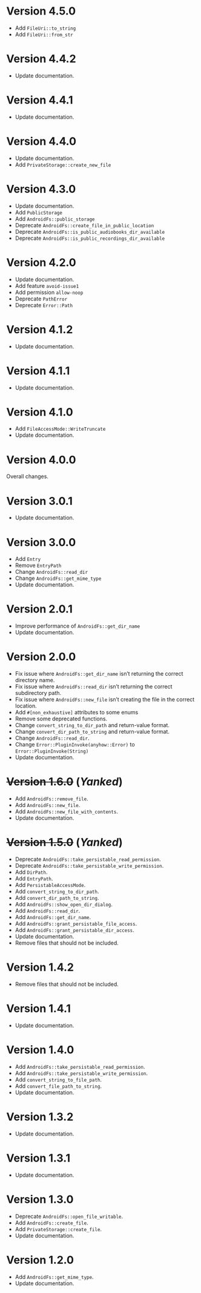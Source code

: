 # Version 4.5.0
- Add `FileUri::to_string`
- Add `FileUri::from_str`

# Version 4.4.2
- Update documentation.

# Version 4.4.1
- Update documentation.

# Version 4.4.0
- Update documentation.
- Add `PrivateStorage::create_new_file`

# Version 4.3.0
- Update documentation.
- Add `PublicStorage`
- Add `AndroidFs::public_storage`
- Deprecate `AndroidFs::create_file_in_public_location`
- Deprecate `AndroidFs::is_public_audiobooks_dir_available`
- Deprecate `AndroidFs::is_public_recordings_dir_available`

# Version 4.2.0
- Update documentation.
- Add feature `avoid-issue1`
- Add permission `allow-noop`
- Deprecate `PathError`
- Deprecate `Error::Path`

# Version 4.1.2
- Update documentation.

# Version 4.1.1
- Update documentation.

# Version 4.1.0
- Add `FileAccessMode::WriteTruncate`
- Update documentation.

# Version 4.0.0
Overall changes.

# Version 3.0.1
- Update documentation.

# Version 3.0.0
- Add `Entry`
- Remove `EntryPath`
- Change `AndroidFs::read_dir`
- Change `AndroidFs::get_mime_type`
- Update documentation.

# Version 2.0.1
- Improve performance of `AndroidFs::get_dir_name`
- Update documentation.

# Version 2.0.0
- Fix issue where `AndroidFs::get_dir_name` isn’t returning the correct directory name.
- Fix issue where `AndroidFs::read_dir` isn’t returning the correct subdirectory path.
- Fix issue where `AndroidFs::new_file` isn’t creating the file in the correct location.
- Add `#[non_exhaustive]` attributes to some enums
- Remove some deprecated functions.
- Change `convert_string_to_dir_path` and return-value format.
- Change `convert_dir_path_to_string` and return-value format.
- Change `AndroidFs::read_dir`.
- Change `Error::PluginInvoke(anyhow::Error)` to `Error::PluginInvoke(String)`
- Update documentation.

# ~~Version 1.6.0~~ (***Yanked***)
- Add `AndroidFs::remove_file`.
- Add `AndroidFs::new_file`.
- Add `AndroidFs::new_file_with_contents`.
- Update documentation.

# ~~Version 1.5.0~~ (***Yanked***)
- Deprecate `AndroidFs::take_persistable_read_permission`.
- Deprecate `AndroidFs::take_persistable_write_permission`.
- Add `DirPath`.
- Add `EntryPath`.
- Add `PersistableAccessMode`.
- Add `convert_string_to_dir_path`.
- Add `convert_dir_path_to_string`.
- Add `AndroidFs::show_open_dir_dialog`.
- Add `AndroidFs::read_dir`.
- Add `AndroidFs::get_dir_name`.
- Add `AndroidFs::grant_persistable_file_access`.
- Add `AndroidFs::grant_persistable_dir_access`.
- Update documentation.
- Remove files that should not be included.

# Version 1.4.2
- Remove files that should not be included.

# Version 1.4.1
- Update documentation.

# Version 1.4.0
- Add `AndroidFs::take_persistable_read_permission`.
- Add `AndroidFs::take_persistable_write_permission`.
- Add `convert_string_to_file_path`.
- Add `convert_file_path_to_string`.
- Update documentation.

# Version 1.3.2
- Update documentation.

# Version 1.3.1
- Update documentation.

# Version 1.3.0
- Deprecate `AndroidFs::open_file_writable`.
- Add `AndroidFs::create_file`.
- Add `PrivateStorage::create_file`.
- Update documentation.

# Version 1.2.0
- Add `AndroidFs::get_mime_type`.
- Update documentation.